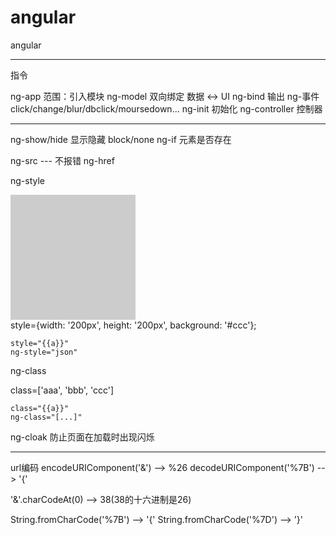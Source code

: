 # angular
angular

-----------------------------------------------------------------------

指令

ng-app         范围：引入模块
ng-model       双向绑定  数据 <-> UI
ng-bind        输出
ng-事件         click/change/blur/dbclick/moursedown...
ng-init        初始化
ng-controller  控制器

-----------------------------------------------------------------------

ng-show/hide    显示隐藏   block/none
ng-if           元素是否存在

ng-src  --- 不报错
ng-href


ng-style
    <div style="width: 200px; height: 200px;background: #ccc;"></div>
    style={width: '200px', height: '200px', background: '#ccc'};

    style="{{a}}"
    ng-style="json"

ng-class
    <div class="aaa bbb ccc">
    class=['aaa', 'bbb', 'ccc']

    class="{{a}}"
    ng-class="[...]"


ng-cloak
    防止页面在加载时出现闪烁




-----------------------------------------------------------------------

url编码
encodeURIComponent('&')     --> %26
decodeURIComponent('%7B')   --> '{'

'&'.charCodeAt(0)           --> 38(38的十六进制是26)

String.fromCharCode('%7B')  --> '{'
String.fromCharCode('%7D')  --> '}'


